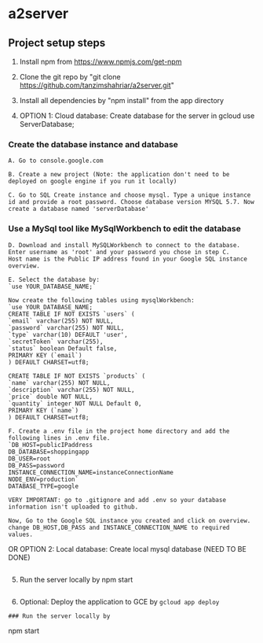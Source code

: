 # a2server

## Project setup steps


1. Install npm from https://www.npmjs.com/get-npm

2. Clone the git repo by "git clone https://github.com/tanzimshahriar/a2server.git" 

3. Install all dependencies by "npm install" from the app directory

4. OPTION 1: Cloud database: Create database for the server in gcloud
use ServerDatabase;

  ### Create the database instance and database
  ```
  A. Go to console.google.com
  ```
  ```
  B. Create a new project (Note: the application don't need to be deployed on google engine if you run it locally)
  ```
  ```
  C. Go to SQL Create instance and choose mysql. Type a unique instance id and provide a root password. Choose database version MYSQL 5.7. Now create a database named 'serverDatabase'
  ```

  ### Use a MySql tool like MySqlWorkbench to edit the database
  ```
  D. Download and install MySQLWorkbench to connect to the database. Enter username as 'root' and your password you chose in step C. 
  Host name is the Public IP address found in your Google SQL instance overview.
  ```
  ```
  E. Select the database by:
  `use YOUR_DATABASE_NAME;` 
  
  Now create the following tables using mysqlWorkbench:
  `use YOUR_DATABASE_NAME;
 CREATE TABLE IF NOT EXISTS `users` (
  `email` varchar(255) NOT NULL,
  `password` varchar(255) NOT NULL,
  `type` varchar(10) DEFAULT 'user',
  `secretToken` varchar(255),
  `status` boolean Default false,
  PRIMARY KEY (`email`)
) DEFAULT CHARSET=utf8;

CREATE TABLE IF NOT EXISTS `products` (
  `name` varchar(255) NOT NULL,
  `description` varchar(255) NOT NULL,
  `price` double NOT NULL,
  `quantity` integer NOT NULL Default 0,
  PRIMARY KEY (`name`)
) DEFAULT CHARSET=utf8;

  ```
  ```
  F. Create a .env file in the project home directory and add the following lines in .env file.
  `DB_HOST=publicIPaddress
  DB_DATABASE=shoppingapp
  DB_USER=root
  DB_PASS=password
  INSTANCE_CONNECTION_NAME=instanceConnectionName
  NODE_ENV=production`
  DATABASE_TYPE=google
  
  VERY IMPORTANT: go to .gitignore and add .env so your database information isn't uploaded to github.

  Now, Go to the Google SQL instance you created and click on overview. 
  change DB_HOST,DB_PASS and INSTANCE_CONNECTION_NAME to required values.
  ```

OR
OPTION 2: Local database: Create local mysql database (NEED TO BE DONE)
```
```
5. Run the server locally by npm start 
```
```
6. Optional: Deploy the application to GCE by `gcloud app deploy`
```
### Run the server locally by
```
npm start
```

